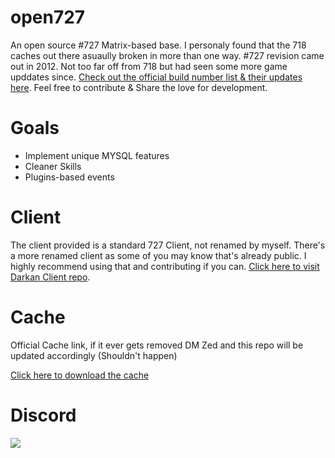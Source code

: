 # open727
An open source #727 Matrix-based base. I personaly found that the 718 caches out there asuaully broken in more than one way. #727 revision came out in 2012. Not too far off from 718 but had seen some more game upddates since.
[Check out the official build number list & their updates here](https://runescape.fandom.com/wiki/Build_number). Feel free to contribute & Share the love for development.

# Goals
* Implement unique MYSQL features
* Cleaner Skills
* Plugins-based events

# Client
The client provided is a standard 727 Client, not renamed by myself. There's a more renamed client as some of you may know that's already public. I highly recommend using that and contributing if you can.
[Click here to visit Darkan Client repo](https://github.com/titandino/darkan-game-client).

# Cache
Official Cache link, if it ever gets removed DM Zed and this repo will be updated accordingly (Shouldn't happen)

[Click here to download the cache](https://mega.nz/file/ItUHlQhY#MSrZ7s4jJQDVo6LrsHYubczAgQ3HA91qPBu3ID7vZQQ)

# Discord
[<img src="https://1000logos.net/wp-content/uploads/2020/10/Discord-logo.png">](https://discord.gg/Jb4svCb6XT)
